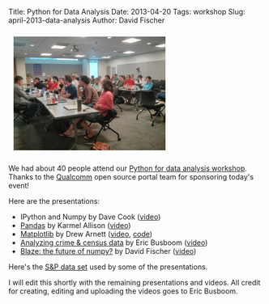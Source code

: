 Title: Python for Data Analysis
Date: 2013-04-20
Tags: workshop
Slug: april-2013-data-analysis
Author: David Fischer

<a href="/images/2013-04-20_data-analysis.jpg">
  <img src="/images/2013-04-20_data-analysis.jpg" style="width: 300px; margin: 10px;" class="img-polaroid pull-right" alt="Python for Data Analysis" />
</a>

We had about 40 people attend our
[Python for data analysis workshop](http://www.meetup.com/pythonsd/events/94234812/).
Thanks to the
[Qualcomm](http://qualcomm.com) open source portal team for sponsoring
today's event!


Here are the presentations:

* IPython and Numpy by Dave Cook
 ([video](http://www.youtube.com/watch?v=wQXhnhbx5CM))
* [Pandas](http://nbviewer.ipython.org/5406317) by Karmel Allison
 ([video](http://www.youtube.com/watch?v=riJjfiH7Neg))
* [Matplotlib](http://www.slideshare.net/pythonsd/matplotlib-presentation-20-apr2013-final-19667653)
 by Drew Arnett ([video](http://www.youtube.com/watch?v=shm3S-tIjwI),
 [code](http://www.slideshare.net/pythonsd/matplotlib-demo-code-19667654))
* [Analyzing crime & census data](https://clarinova.box.com/shared/static/lug0dq4wzht39fwkgge9.pdf)
 by Eric Busboom ([video](http://www.youtube.com/watch?v=zGPdgykykTQ))
* [Blaze: the future of numpy?](http://www.slideshare.net/pythonsd/blaze-theevolutionofnumpy)
 by David Fischer ([video](http://www.youtube.com/watch?v=Zvz30WX3G24))

Here's the
[S&P data set](https://raw.github.com/pythonsd/pythonsd.org/master/content/static/2013-04-20_s-and-p-historical.csv)
used by some of the presentations.

I will edit this shortly with the remaining presentations and videos.
All credit for creating, editing and uploading the videos goes to Eric
Busboom.
